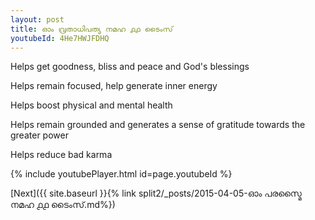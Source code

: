 ```yaml
---
layout: post
title: ഓം വ്രതാധിപത്യ നമഹ ൧൧ ടൈംസ്
youtubeId: 4He7HWJFDHQ
---
```

 
 
Helps get goodness, bliss and peace and God's blessings
 
Helps remain focused, help generate inner energy 
 
Helps boost physical and mental health 
 
Helps remain grounded and generates a sense of gratitude towards the greater power 
 
Helps reduce bad karma
 
 
 
 


{% include youtubePlayer.html id=page.youtubeId %}
 
[Next]({{ site.baseurl }}{% link  split2/_posts/2015-04-05-ഓം പരസ്മൈ നമഹ ൧൧ ടൈംസ്.md%})
 
